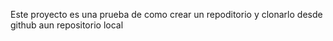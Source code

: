 Este proyecto es una prueba de como crear un repoditorio y clonarlo desde github aun repositorio local
